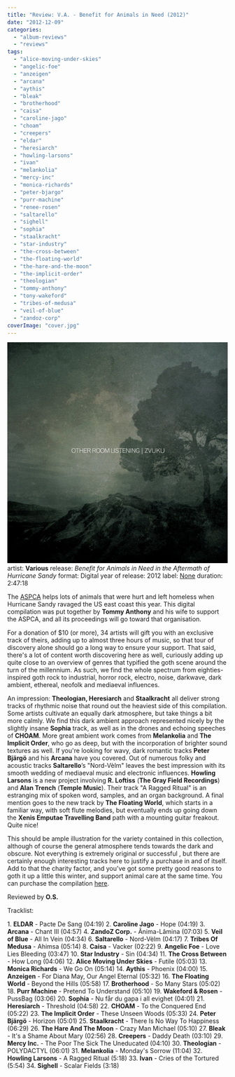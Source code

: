```yaml
---
title: "Review: V.A. - Benefit for Animals in Need (2012)"
date: "2012-12-09"
categories: 
  - "album-reviews"
  - "reviews"
tags: 
  - "alice-moving-under-skies"
  - "angelic-foe"
  - "anzeigen"
  - "arcana"
  - "aythis"
  - "bleak"
  - "brotherhood"
  - "caisa"
  - "caroline-jago"
  - "choam"
  - "creepers"
  - "eldar"
  - "heresiarch"
  - "howling-larsons"
  - "ivan"
  - "melankolia"
  - "mercy-inc"
  - "monica-richards"
  - "peter-bjargo"
  - "purr-machine"
  - "renee-rosen"
  - "saltarello"
  - "sighell"
  - "sophia"
  - "staalkracht"
  - "star-industry"
  - "the-cross-between"
  - "the-floating-world"
  - "the-hare-and-the-moon"
  - "the-implicit-order"
  - "theologian"
  - "tommy-anthony"
  - "tony-wakeford"
  - "tribes-of-medusa"
  - "veil-of-blue"
  - "zandoz-corp"
coverImage: "cover.jpg"
---
```


[![](images/cover.jpg "various_benefitforanimalsinneed")](http://www.eveningoflight.nl/wordpress/wp-content/uploads/2012/12/cover.jpg)artist: **Various** release: _Benefit for Animals in Need in the Aftermath of Hurricane Sandy_ format: Digital year of release: 2012 label: [None](http://benefitforanimalsinneed.bandcamp.com/ "http://benefitforanimalsinneed.bandcamp.com/") duration: 2:47:18

The [ASPCA](http://www.aspca.org/) helps lots of animals that were hurt and left homeless when Hurricane Sandy ravaged the US east coast this year. This digital compilation was put together by **Tommy Anthony** and his wife to support the ASPCA, and all its proceedings will go toward that organisation.

For a donation of $10 (or more), 34 artists will gift you with an exclusive track of theirs, adding up to almost three hours of music, so that tour of discovery alone should go a long way to ensure your support. That said, there's a lot of content worth discovering here as well, curiously adding up quite close to an overview of genres that typified the goth scene around the turn of the millennium. As such, we find the whole spectrum from eighties-inspired goth rock to industrial, horror rock, electro, noise, darkwave, dark ambient, ethereal, neofolk and mediaeval influences.

An impression: **Theologian, Heresiarch** and **Staalkracht** all deliver strong tracks of rhythmic noise that round out the heaviest side of this compilation. Some artists cultivate an equally dark atmosphere, but take things a bit more calmly. We find this dark ambient approach represented nicely by the slightly insane **Sophia** track, as well as in the drones and echoing speeches of **CHOAM**. More great ambient work comes from **Melankolia** and **The Implicit Order**, who go as deep, but with the incorporation of brighter sound textures as well. If you're looking for wavy, dark romantic tracks **Peter Bjärgö** and his **Arcana** have you covered. Out of numerous folky and acoustic tracks **Saltarello**’s "Nord-Vèlm" leaves the best impression with its smooth wedding of mediaeval music and electronic influences. **Howling Larsons** is a new project involving **R. Loftiss** (**The Gray Field Recordings**) and **Alan Trench** (**Temple Music**). Their track "A Ragged Ritual" is an estranging mix of spoken word, samples, and an organ background. A final mention goes to the new track by **The Floating World**, which starts in a familiar way, with soft flute melodies, but eventually ends up going down the **Xenis Emputae Travelling Band** path with a mounting guitar freakout. Quite nice!

This should be ample illustration for the variety contained in this collection, although of course the general atmosphere tends towards the dark and obscure. Not everything is extremely original or successful , but there are certainly enough interesting tracks here to justify a purchase in and of itself. Add to that the charity factor, and you've got some pretty good reasons to goth it up a little this winter, and support animal care at the same time. You can purchase the compilation [here](http://benefitforanimalsinneed.bandcamp.com/).

Reviewed by **O.S.**

Tracklist:

1\. **ELDAR** - Pacte De Sang (04:19) 2. **Caroline Jago** - Hope (04:19) 3. **Arcana** - Chant III (04:57) 4. **ZandoZ Corp.** - Ânima-Lâmina (07:03) 5. **Veil of Blue** - All In Vein (04:34) 6. **Saltarello** - Nord-Vèlm (04:17) 7. **Tribes Of Medusa** - Ahimsa (05:14) 8. **Caisa** - Vacker (02:22) 9. **Angelic Foe** - Love Lies Bleeding (03:47) 10. **Star Industry** - Sin (04:34) 11. **The Cross Between** - How Long (04:06) 12. **Alice Moving Under Skies** - Futile (05:03) 13. **Monica Richards** - We Go On (05:14) 14. **Aythis** - Phoenix (04:00) 15. **Anzeigen** - For Diana May, Our Angel Eternal (05:32) 16. **The Floating World** - Beyond the Hills (05:58) 17. **Brotherhood** - So Many Stars (05:02) 18. **Purr Machine** - Pretend To Understand (05:10) 19. **Wakeford & Rosen** - PussBag (03:06) 20. **Sophia** - Nu får du gapa i all evighet (04:01) 21. **Heresiarch** - Threshold (04:58) 22. **CHOAM** - To the Conquered End (05:22) 23. **The Implicit Order** - These Unseen Woods (05:33) 24. **Peter Bjärgö** - Horizon (05:01) 25. **Staalkracht** - There Is No Way To Happiness (06:29) 26. **The Hare And The Moon** - Crazy Man Michael (05:10) 27. **Bleak** - It's a Shame About Mary (02:56) 28. **Creepers** - Daddy Death (03:10) 29. **Mercy Inc.** - The Poor The Sick The Uneducated (04:10) 30. **Theologian** - POLYDACTYL (06:01) 31. **Melankolia** - Monday's Sorrow (11:04) 32. **Howling Larsons** - A Ragged Ritual (5:18) 33. **Ivan** - Cries of the Tortured (5:54) 34. **Sighell** - Scalar Fields (3:18)
